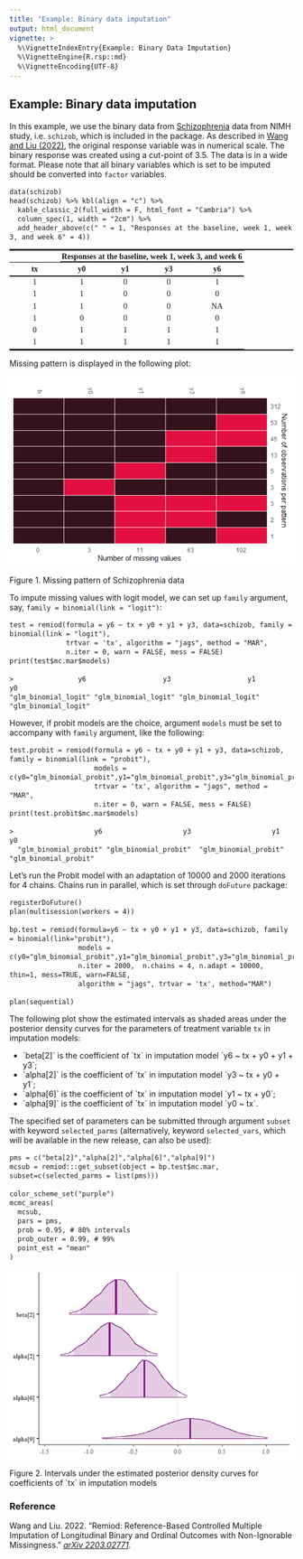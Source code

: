```yaml
---
title: "Example: Binary data imputation"
output: html_document
vignette: >
  %\VignetteIndexEntry{Example: Binary Data Imputation}
  %\VignetteEngine{R.rsp::md}
  %\VignetteEncoding{UTF-8}
---
```


## Example: Binary data imputation

In this example, we use the binary data from [Schizophrenia](https://hedeker.people.uic.edu/ml.html) data from
NIMH study, i.e. `schizob`, which is included in the package. As
described in [Wang and Liu (2022)](https://arxiv.org/abs/2203.02771),
the original response variable was in numerical scale. The binary
response was created using a cut-point of 3.5. The data is in a wide
format. Please note that all binary variables which is set to be imputed
should be converted into `factor` variables.

    data(schizob)
    head(schizob) %>% kbl(align = "c") %>% 
      kable_classic_2(full_width = F, html_font = "Cambria") %>%
      column_spec(1, width = "2cm") %>%
      add_header_above(c(" " = 1, "Responses at the baseline, week 1, week 3, and week 6" = 4))

<table class=" lightable-classic-2" style="border-top: 2px solid #111111;border-bottom: 2px solid #111111;
	font-family: Cambria; width: auto !important; margin-left: auto; margin-right: auto;">
<thead style="border-bottom: 2px solid #111111;">
<tr>
<th style="empty-cells: hide;" colspan="1">
</th>
<th style="border-bottom: 2px solid #111111; padding-bottom:0; padding-left:3px;padding-right:3px;text-align: center; " colspan="4">
Responses at the baseline, week 1, week 3, and week 6
</th>
</tr>
<tr style="border-bottom: 2px solid #111111;">
<th style="text-align:center;">
tx
</th>
<th style="text-align:center;">
y0
</th>
<th style="text-align:center;">
y1
</th>
<th style="text-align:center;">
y3
</th>
<th style="text-align:center;">
y6
</th>
</tr>
</thead>
<tbody>
<tr>
<td style="text-align:center;width: 2cm; ">
1
</td>
<td style="text-align:center;">
1
</td>
<td style="text-align:center;">
0
</td>
<td style="text-align:center;">
0
</td>
<td style="text-align:center;">
1
</td>
</tr>
<tr>
<td style="text-align:center;width: 2cm; ">
1
</td>
<td style="text-align:center;">
1
</td>
<td style="text-align:center;">
0
</td>
<td style="text-align:center;">
0
</td>
<td style="text-align:center;">
0
</td>
</tr>
<tr>
<td style="text-align:center;width: 2cm; ">
1
</td>
<td style="text-align:center;">
1
</td>
<td style="text-align:center;">
0
</td>
<td style="text-align:center;">
0
</td>
<td style="text-align:center;">
NA
</td>
</tr>
<tr>
<td style="text-align:center;width: 2cm; ">
1
</td>
<td style="text-align:center;">
0
</td>
<td style="text-align:center;">
0
</td>
<td style="text-align:center;">
0
</td>
<td style="text-align:center;">
0
</td>
</tr>
<tr>
<td style="text-align:center;width: 2cm; ">
0
</td>
<td style="text-align:center;">
1
</td>
<td style="text-align:center;">
1
</td>
<td style="text-align:center;">
1
</td>
<td style="text-align:center;">
1
</td>
</tr>
<tr>
<td style="text-align:center;width: 2cm; ">
1
</td>
<td style="text-align:center;">
1
</td>
<td style="text-align:center;">
1
</td>
<td style="text-align:center;">
1
</td>
<td style="text-align:center;">
1
</td>
</tr>
</tbody>
</table>

Missing pattern is displayed in the following plot:

<img src="./missing-2.png" alt="Missing pattern of Schizophrenia data"  />
<p class="caption">
Figure 1. Missing pattern of Schizophrenia data
</p>

To impute missing values with logit model, we can set up `family`
argument, say, `family = binomial(link = "logit")`:

    test = remiod(formula = y6 ~ tx + y0 + y1 + y3, data=schizob, family = binomial(link = "logit"),
                  trtvar = 'tx', algorithm = "jags", method = "MAR", 
                  n.iter = 0, warn = FALSE, mess = FALSE) 
    print(test$mc.mar$models)

    >                y6                   y3                   y1                   y0 
    "glm_binomial_logit" "glm_binomial_logit" "glm_binomial_logit" "glm_binomial_logit"
    

However, if probit models are the choice, argument `models` must be set
to accompany with `family` argument, like the following:

    test.probit = remiod(formula = y6 ~ tx + y0 + y1 + y3, data=schizob, family = binomial(link = "probit"),
                         models = c(y0="glm_binomial_probit",y1="glm_binomial_probit",y3="glm_binomial_probit"),
                         trtvar = 'tx', algorithm = "jags", method = "MAR", 
                         n.iter = 0, warn = FALSE, mess = FALSE) 
    print(test.probit$mc.mar$models)

    >                    y6                    y3                    y1                     y0 
      "glm_binomial_probit" "glm_binomial_probit"  "glm_binomial_probit"  "glm_binomial_probit"


Let’s run the Probit model with an adaptation of 10000 and 2000
iterations for 4 chains. Chains run in parallel, which is set through
`doFuture` package:

    registerDoFuture()
    plan(multisession(workers = 4))

    bp.test = remiod(formula=y6 ~ tx + y0 + y1 + y3, data=schizob, family = binomial(link="probit"),
                     models = c(y0="glm_binomial_probit",y1="glm_binomial_probit",y3="glm_binomial_probit"),
                     n.iter = 2000,  n.chains = 4, n.adapt = 10000, thin=1, mess=TRUE, warn=FALSE,
                     algorithm = "jags", trtvar = 'tx', method="MAR")

    plan(sequential)

The following plot show the estimated intervals as shaded areas under
the posterior density curves for the parameters of treatment variable
`tx` in imputation models:
<ul>
<li>
`beta[2]` is the coefficient of `tx` in imputation model
`y6 ~ tx + y0 + y1 + y3`;
</li>
<li>
`alpha[2]` is the coefficient of `tx` in imputation model
`y3 ~ tx + y0 + y1`;
</li>
<li>
`alpha[6]` is the coefficient of `tx` in imputation model
`y1 ~ tx + y0`;
</li>
<li>
`alpha[9]` is the coefficient of `tx` in imputation model `y0 ~ tx`.
</li>
</ul>

The specified set of parameters can be submitted through argument
`subset` with keyword `selected_parms` (alternatively, keyword
`selected_vars`, which will be available in the new release, can also be
used):

    pms = c("beta[2]","alpha[2]","alpha[6]","alpha[9]")
    mcsub = remiod:::get_subset(object = bp.test$mc.mar, subset=c(selected_parms = list(pms)))

    color_scheme_set("purple")
    mcmc_areas(
      mcsub, 
      pars = pms,
      prob = 0.95, # 80% intervals
      prob_outer = 0.99, # 99%
      point_est = "mean"
    )

<img src="./probit_plot-1.png" alt="Intervals under the estimated posterior density curves for coefficients of `tx` in imputation models"  />
<p class="caption">
Figure 2. Intervals under the estimated posterior density curves for coefficients
of `tx` in imputation models
</p>

### Reference

Wang and Liu. 2022. “Remiod: Reference-Based Controlled Multiple Imputation of Longitudinal Binary and Ordinal Outcomes with
Non-Ignorable Missingness.” [*arXiv 2203.02771*](https://arxiv.org/abs/2203.02771).
